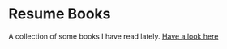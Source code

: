 # Resume Books

A collection of some books I have read lately. <a href="https://noelparedes.github.io/Resume-Books/"> Have a look here</a>
